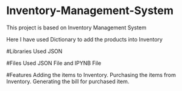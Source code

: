# Inventory-Management-System

This project is based on Inventory Management System

Here I have used Dictionary to add the products into Inventory

#Libraries Used
JSON

#Files Used
JSON File and IPYNB File

#Features
Adding the items to Inventory.
Purchasing the items from Inventory.
Generating the bill for purchased item.



